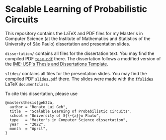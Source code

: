 # Scalable Learning of Probabilistic Circuits

This repository contains the LaTeX and PDF files for my Master's in Computer Science (at the
Institute of Mathematics and Statistics of the University of São Paulo) dissertation and
presentation slides.

`dissertation/` contains all files for the dissertation text. You may find the compiled PDF
[`tese.pdf`](dissertation/tese.pdf) there. The dissertation follows a modified version of the
[IME-USP's Thesis and Dissertations Template](https://gitlab.com/ccsl-usp/modelo-latex/).

`slides/` contains all files for the presentation slides. You may find the compiled PDF
[`slides.pdf`](slides/slides.pdf) there. The slides were made with the
[`ffslides`](https://ctan.org/pkg/ffslides) LaTeX `documentclass`.

To cite this dissertation, please use

```
@mastersthesis{geh22a,
  author = "Renato Lui Geh",
  title  = "Scalable Learning of Probabilistic Circuits",
  school = "University of S{\~{a}}o Paulo",
  type   = "Master's in Computer Science dissertation",
  year   = "2022",
  month  = "April",
}
```
